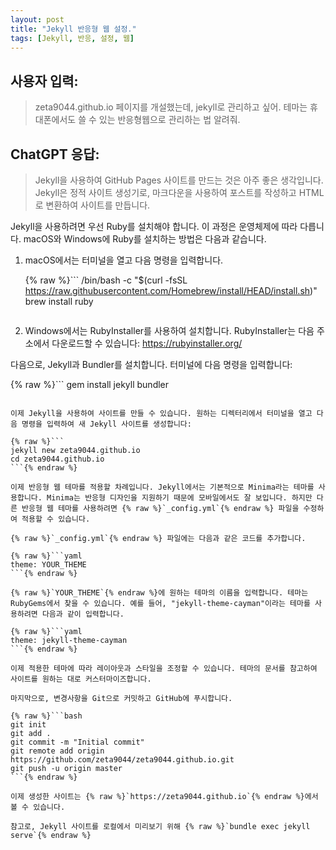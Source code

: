 ```yaml
---
layout: post
title: "Jekyll 반응형 웹 설정."
tags: [Jekyll, 반응, 설정, 웹]
---
```


## 사용자 입력:
> zeta9044.github.io 페이지를 개설했는데,  jekyll로 관리하고 싶어. 테마는 휴대폰에서도 쓸 수 있는 반응형웹으로 관리하는 법 알려줘.

## ChatGPT 응답:
> Jekyll을 사용하여 GitHub Pages 사이트를 만드는 것은 아주 좋은 생각입니다. Jekyll은 정적 사이트 생성기로, 마크다운을 사용하여 포스트를 작성하고 HTML로 변환하여 사이트를 만듭니다. 

Jekyll을 사용하려면 우선 Ruby를 설치해야 합니다. 이 과정은 운영체제에 따라 다릅니다. macOS와 Windows에 Ruby를 설치하는 방법은 다음과 같습니다.

1. macOS에서는 터미널을 열고 다음 명령을 입력합니다.

   {% raw %}```
   /bin/bash -c "$(curl -fsSL https://raw.githubusercontent.com/Homebrew/install/HEAD/install.sh)"
   brew install ruby
   ```{% endraw %}

2. Windows에서는 RubyInstaller를 사용하여 설치합니다. RubyInstaller는 다음 주소에서 다운로드할 수 있습니다: https://rubyinstaller.org/

다음으로, Jekyll과 Bundler를 설치합니다. 터미널에 다음 명령을 입력합니다:

{% raw %}```
gem install jekyll bundler
```{% endraw %}

이제 Jekyll을 사용하여 사이트를 만들 수 있습니다. 원하는 디렉터리에서 터미널을 열고 다음 명령을 입력하여 새 Jekyll 사이트를 생성합니다:

{% raw %}```
jekyll new zeta9044.github.io
cd zeta9044.github.io
```{% endraw %}

이제 반응형 웹 테마를 적용할 차례입니다. Jekyll에서는 기본적으로 Minima라는 테마를 사용합니다. Minima는 반응형 디자인을 지원하기 때문에 모바일에서도 잘 보입니다. 하지만 다른 반응형 웹 테마를 사용하려면 {% raw %}`_config.yml`{% endraw %} 파일을 수정하여 적용할 수 있습니다.

{% raw %}`_config.yml`{% endraw %} 파일에는 다음과 같은 코드를 추가합니다.

{% raw %}```yaml
theme: YOUR_THEME
```{% endraw %}

{% raw %}`YOUR_THEME`{% endraw %}에 원하는 테마의 이름을 입력합니다. 테마는 RubyGems에서 찾을 수 있습니다. 예를 들어, "jekyll-theme-cayman"이라는 테마를 사용하려면 다음과 같이 입력합니다.

{% raw %}```yaml
theme: jekyll-theme-cayman
```{% endraw %}

이제 적용한 테마에 따라 레이아웃과 스타일을 조정할 수 있습니다. 테마의 문서를 참고하여 사이트를 원하는 대로 커스터마이즈합니다.

마지막으로, 변경사항을 Git으로 커밋하고 GitHub에 푸시합니다.

{% raw %}```bash
git init
git add .
git commit -m "Initial commit"
git remote add origin https://github.com/zeta9044/zeta9044.github.io.git
git push -u origin master
```{% endraw %}

이제 생성한 사이트는 {% raw %}`https://zeta9044.github.io`{% endraw %}에서 볼 수 있습니다.

참고로, Jekyll 사이트를 로컬에서 미리보기 위해 {% raw %}`bundle exec jekyll serve`{% endraw %}

